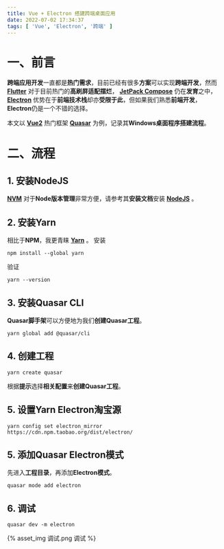 ```yaml
---
title: Vue + Electron 搭建跨端桌面应用
date: 2022-07-02 17:34:37
tags: [ 'Vue', 'Electron', '跨端' ] 
---
```


# 一、前言
**跨端应用开发**一直都是**热门需求**，目前已经有很多**方案**可以实现**跨端开发**，然而 **[Flutter](https://flutter.dev/)** 对于目前热门的**高刷屏适配摆烂**， **[JetPack Compose](https://developer.android.com/jetpack/compose)** 仍在**发育**之中， **[Electron](https://www.electronjs.org/)** 优势在于**前端技术栈**却亦**受限于此**，但如果我们熟悉**前端开发**，**Electron**仍是一个不错的选择。

本文以 **[Vue2](https://cn.vuejs.org/)** 热门框架 **[Quasar](https://quasar.dev/)** 为例，记录其**Windows桌面程序搭建流程**。

# 二、流程
## 1. 安装NodeJS
**[NVM](https://github.com/nvm-sh/nvm)** 对于**Node版本管理**非常方便，请参考其**安装文档**安装 **[NodeJS](https://nodejs.org/en/)** 。

## 2. 安装Yarn
相比于**NPM**，我更青睐 **[Yarn](https://github.com/yarnpkg/yarn)** 。
安装
```
npm install --global yarn
```
验证
```
yarn --version
```

## 3. 安装Quasar CLI
**Quasar脚手架**可以方便地为我们**创建Quasar工程**。
```
yarn global add @quasar/cli
```

## 4. 创建工程
```
yarn create quasar
```
根据**提示**选择**相关配置**来**创建Quasar工程**。

## 5. 设置Yarn Electron淘宝源
```
yarn config set electron_mirror https://cdn.npm.taobao.org/dist/electron/
```

## 5. 添加Quasar Electron模式
先进入**工程目录**，再添加**Electron模式**。
```
quasar mode add electron
```

## 6. 调试
```
quasar dev -m electron
```
{% asset_img 调试.png 调试 %}